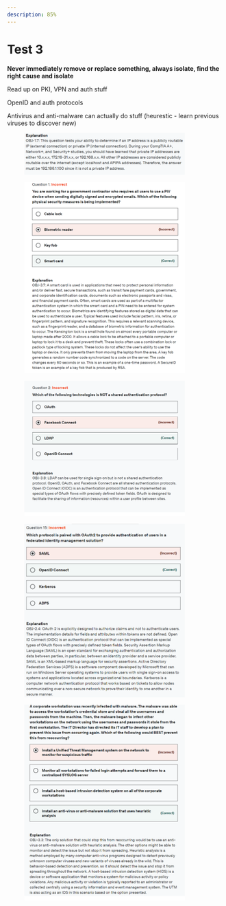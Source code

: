 ```yaml
---
description: 85%
---
```


# Test 3

**Never immediately remove or replace something, always isolate, find the right cause and isolate**

Read up on PKI, VPN and auth stuff

OpenID and auth protocols

Antivirus and anti-malware can actually do stuff (heurestic - learn previous viruses to discover new)

<div align="left">

<figure><img src="../../.gitbook/assets/image (67).png" alt="" width="375"><figcaption></figcaption></figure>

</div>

<div align="left">

<figure><img src="../../.gitbook/assets/image (6) (1) (1).png" alt="" width="375"><figcaption></figcaption></figure>

</div>

<div align="left">

<figure><img src="../../.gitbook/assets/image (7) (1) (1).png" alt="" width="375"><figcaption></figcaption></figure>

</div>

<div align="left">

<figure><img src="../../.gitbook/assets/image (8) (1) (1).png" alt="" width="375"><figcaption></figcaption></figure>

</div>

<div align="left">

<figure><img src="../../.gitbook/assets/image (9) (1) (1).png" alt="" width="375"><figcaption></figcaption></figure>

</div>
